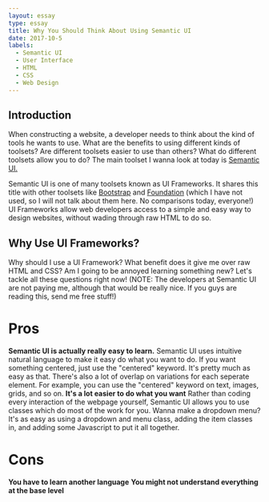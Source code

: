 ```yaml
---
layout: essay
type: essay
title: Why You Should Think About Using Semantic UI
date: 2017-10-5
labels:
  - Semantic UI
  - User Interface
  - HTML
  - CSS
  - Web Design
---
```


## Introduction

When constructing a website, a developer needs to think about the kind of tools he wants to use. What are the benefits to using different kinds of toolsets? Are different toolsets easier to use than others? What do different toolsets allow you to do? The main toolset I wanna look at today is [Semantic UI.](https://semantic-ui.com/)

Semantic UI is one of many toolsets known as UI Frameworks. It shares this title with other toolsets like [Bootstrap](http://getbootstrap.com/) and [Foundation](https://foundation.zurb.com/) (which I have not used, so I will not talk about them here. No comparisons today, everyone!) UI Frameworks allow web developers access to a simple and easy way to design websites, without wading through raw HTML to do so.

## Why Use UI Frameworks?

Why should I use a UI Framework? What benefit does it give me over raw HTML and CSS? Am I going to be annoyed learning something new? Let's tackle all these questions right now! (NOTE: The developers at Semantic UI are not paying me, although that would be really nice. If you guys are reading this, send me free stuff!)

# Pros
**Semantic UI is actually really easy to learn.** Semantic UI uses intuitive natural language to make it easy do what you want to do. If you want something centered, just use the "centered" keyword. It's pretty much as easy as that. There's also a lot of overlap on variations for each seperate element. For example, you can use the "centered" keyword on text, images, grids, and so on.
**It's a lot easier to do what you want** Rather than coding every interaction of the webpage yourself, Semantic UI allows you to use classes which do most of the work for you. Wanna make a dropdown menu? It's as easy as using a dropdown and menu class, adding the item classes in, and adding some Javascript to put it all together.

# Cons
**You have to learn another language**
**You might not understand everything at the base level**


